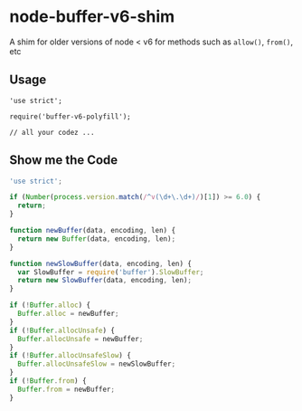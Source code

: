 # node-buffer-v6-shim

A shim for older versions of node &lt; v6 for methods such as `allow()`, `from()`, etc

Usage
-----

```
'use strict';

require('buffer-v6-polyfill');

// all your codez ...
```

Show me the Code
----------------

```javascript
'use strict';

if (Number(process.version.match(/^v(\d+\.\d+)/)[1]) >= 6.0) {
  return;
}

function newBuffer(data, encoding, len) {
  return new Buffer(data, encoding, len);
}

function newSlowBuffer(data, encoding, len) {
  var SlowBuffer = require('buffer').SlowBuffer;
  return new SlowBuffer(data, encoding, len);
}

if (!Buffer.alloc) {
  Buffer.alloc = newBuffer;
}
if (!Buffer.allocUnsafe) {
  Buffer.allocUnsafe = newBuffer;
}
if (!Buffer.allocUnsafeSlow) {
  Buffer.allocUnsafeSlow = newSlowBuffer;
}
if (!Buffer.from) {
  Buffer.from = newBuffer;
}
```
